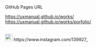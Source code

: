 GitHub Pages URL

https://uxmanual.github.io/works/ 
<br>
https://uxmanual.github.io/works/porfolio/

<br/>

<img alt="" width="24" height="24" src="https://encrypted-tbn3.gstatic.com/favicon-tbn?q=tbn:ANd9GcTI-5PGHmIaNROji4Au1BCHWlIYYuBV-S5o10vNQOpO8bKYe_6qoBk4-ZuXaoJFuMvh4TIqxnwOPvBj23km7XY2pAb98oE7qC3Akz3TL6SOymq5kX9Qzg">
https://www.instagram.com/139927_